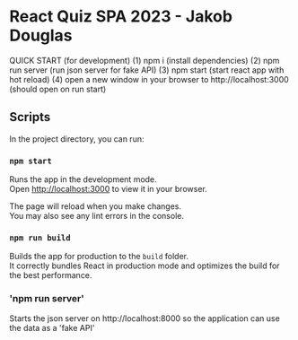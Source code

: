 # React Quiz SPA 2023 - Jakob Douglas

QUICK START (for development)
(1) npm i (install dependencies)
(2) npm run server (run json server for fake API)
(3) npm start (start react app with hot reload)
(4) open a new window in your browser to http://localhost:3000 (should open on run start)

## Scripts

In the project directory, you can run:

### `npm start`

Runs the app in the development mode.\
Open [http://localhost:3000](http://localhost:3000) to view it in your browser.

The page will reload when you make changes.\
You may also see any lint errors in the console.

### `npm run build`

Builds the app for production to the `build` folder.\
It correctly bundles React in production mode and optimizes the build for the best performance.

### 'npm run server'

Starts the json server on http://localhost:8000 so the application can use the data as a 'fake API'
